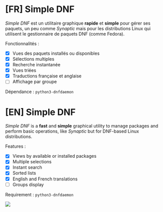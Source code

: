 # [FR] Simple DNF

*Simple DNF* est un utilitaire graphique **rapide** et **simple** pour gérer ses
paquets, un peu comme *Synaptic* mais pour les distributions Linux qui utilisent
le gestionnaire de paquets DNF (comme Fedora).

Fonctionnalités :

- [x] Vues des paquets installés ou disponibles
- [x] Sélections multiples
- [x] Recherche instantanée
- [x] Vues triées
- [x] Traductions française et anglaise
- [ ] Affichage par groupe

Dépendance : `python3-dnfdaemon`

# [EN] Simple DNF

*Simple DNF* is a **fast** and **simple** graphical utility to manage packages and perform basic operations, like *Synaptic* but for DNF-based Linux distributions.

Features :

- [x] Views by available or installed packages
- [x] Multiple selections
- [x] Instant search
- [x] Sorted lists
- [x] English and French translations
- [ ] Groups display

Requirement : `python3-dnfdaemon`

![](https://hyakosm.net/images_blog/simple_dnf.png)
